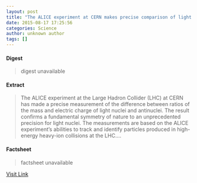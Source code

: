 ```yaml
---
layout: post
title: "The ALICE experiment at CERN makes precise comparison of light nuclei and antinuclei"
date: 2015-08-17 17:25:56
categories: Science
author: unknown author
tags: []
---
```



#### Digest
>digest unavailable

#### Extract
>The ALICE experiment at the Large Hadron Collider (LHC) at CERN has made a precise measurement of the difference between ratios of the mass and electric charge of light nuclei and antinuclei. The result confirms a fundamental symmetry of nature to an unprecedented precision for light nuclei. The measurements are based on the ALICE experiment’s abilities to track and identify particles produced in high-energy heavy-ion collisions at the LHC....

#### Factsheet
>factsheet unavailable

[Visit Link](http://www.sciencedaily.com/releases/2015/08/150817132556.htm)


